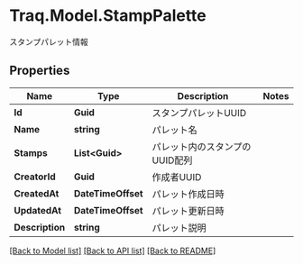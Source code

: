 # Traq.Model.StampPalette
スタンプパレット情報

## Properties

Name | Type | Description | Notes
------------ | ------------- | ------------- | -------------
**Id** | **Guid** | スタンプパレットUUID | 
**Name** | **string** | パレット名 | 
**Stamps** | **List&lt;Guid&gt;** | パレット内のスタンプのUUID配列 | 
**CreatorId** | **Guid** | 作成者UUID | 
**CreatedAt** | **DateTimeOffset** | パレット作成日時 | 
**UpdatedAt** | **DateTimeOffset** | パレット更新日時 | 
**Description** | **string** | パレット説明 | 

[[Back to Model list]](../../README.md#documentation-for-models) [[Back to API list]](../../README.md#documentation-for-api-endpoints) [[Back to README]](../../README.md)

